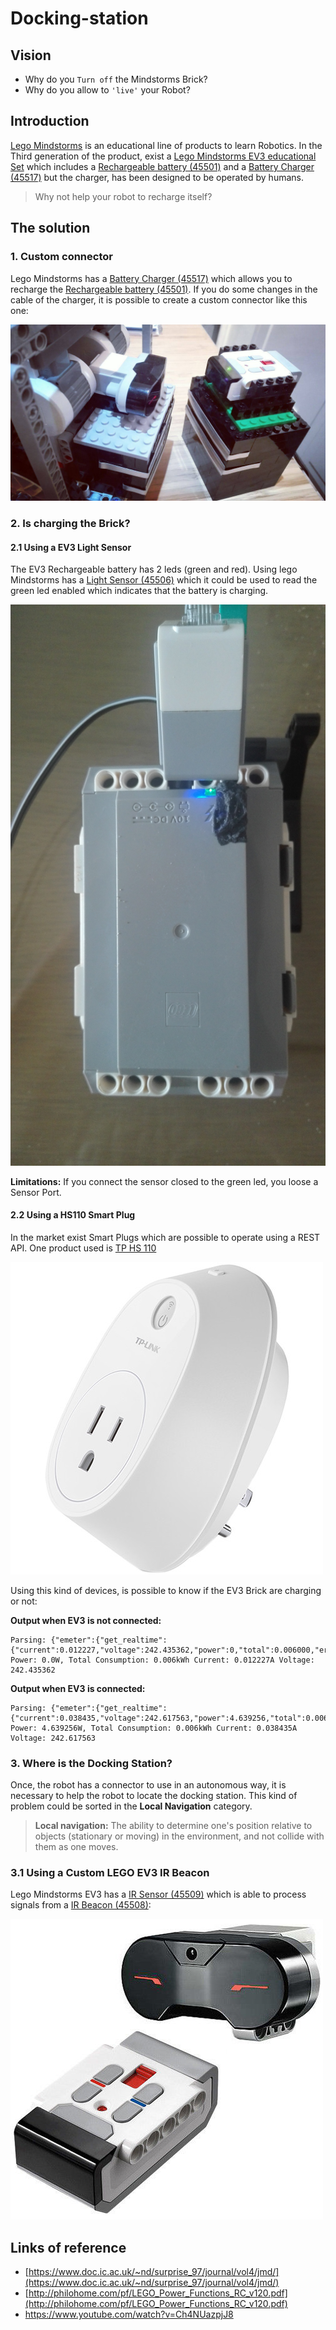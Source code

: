 # Docking-station

## Vision

- Why do you `Turn off` the Mindstorms Brick?
- Why do you allow to `'live'` your Robot?

## Introduction

[Lego Mindstorms](https://www.lego.com/en-us/mindstorms/) is an educational line of products to learn Robotics.
In the Third generation of the product, exist a [Lego Mindstorms EV3 educational Set](https://education.lego.com/en-us/products/lego-mindstorms-education-ev3-core-set-/5003400)
which includes a [Rechargeable battery (45501)](https://shop.lego.com/en-US/EV3-Rechargeable-DC-Battery-45501) and 
a [Battery Charger (45517)](https://shop.lego.com/en-US/Transformer-10V-DC-45517) but the charger, has been 
designed to be operated by humans.

> Why not help your robot to recharge itself?

## The solution

### 1. Custom connector

Lego Mindstorms has a [Battery Charger (45517)](https://shop.lego.com/en-US/Transformer-10V-DC-45517) 
which allows you to recharge the [Rechargeable battery (45501)](https://shop.lego.com/en-US/EV3-Rechargeable-DC-Battery-45501). 
If you do some changes in the cable of the charger, it is possible to create a custom connector like this one:

![](./docs/images/connector.jpg)

### 2. Is charging the Brick?

#### 2.1 Using a EV3 Light Sensor

The EV3 Rechargeable battery has 2 leds (green and red). 
Using lego Mindstorms has a [Light Sensor (45506)](https://shop.lego.com/en-US/EV3-Color-Sensor-45506) 
which it could be used to read the green led enabled which indicates that the battery is charging. 

![](./docs/images/lightSensorReadingEV3Battery.jpg)

**Limitations:** If you connect the sensor closed to the green led, you loose a Sensor Port.

#### 2.2 Using a HS110 Smart Plug 

In the market exist Smart Plugs which are possible to operate using a REST API.
One product used is [TP HS 110](http://www.tp-link.com/us/products/details/cat-5516_HS110.html)

![](./docs/images/HS110.jpg)

Using this kind of devices, is possible to know if the EV3 Brick are charging or not:

**Output when EV3 is not connected:**

```
Parsing: {"emeter":{"get_realtime":{"current":0.012227,"voltage":242.435362,"power":0,"total":0.006000,"err_code":0}}}
Power: 0.0W, Total Consumption: 0.006kWh Current: 0.012227A Voltage: 242.435362
```

**Output when EV3 is connected:**

```
Parsing: {"emeter":{"get_realtime":{"current":0.038435,"voltage":242.617563,"power":4.639256,"total":0.006000,"err_code":0}}}
Power: 4.639256W, Total Consumption: 0.006kWh Current: 0.038435A Voltage: 242.617563
```

### 3. Where is the Docking Station?

Once, the robot has a connector to use in an autonomous way, 
it is necessary to help the robot to locate the docking station. 
This kind of problem could be sorted in the **Local Navigation** category.

> **Local navigation:** The ability to determine one's position relative to objects (stationary or moving) in the environment, and not collide with them as one moves.

### 3.1 Using a Custom LEGO EV3 IR Beacon

Lego Mindstorms EV3 has a [IR Sensor (45509)](https://shop.lego.com/en-US/EV3-Infrared-Sensor-45509) 
which is able to process signals from a [IR Beacon (45508)](https://shop.lego.com/en-US/EV3-Infrared-Beacon-45508):

![](./docs/images/irBeacon.jpg)



## Links of reference

- [https://www.doc.ic.ac.uk/~nd/surprise_97/journal/vol4/jmd/](https://www.doc.ic.ac.uk/~nd/surprise_97/journal/vol4/jmd/)
- [http://philohome.com/pf/LEGO_Power_Functions_RC_v120.pdf](http://philohome.com/pf/LEGO_Power_Functions_RC_v120.pdf)
- https://www.youtube.com/watch?v=Ch4NUazpjJ8

